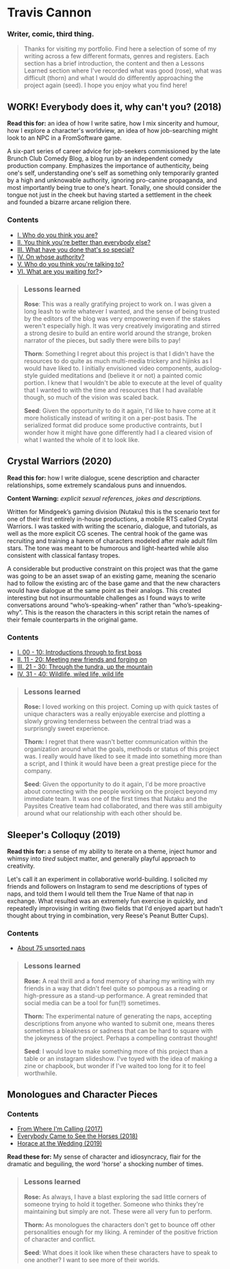 # Travis Cannon
### Writer, comic, third thing.

>Thanks for visiting my portfolio. Find here a selection of some of my writing across a few different formats, genres and registers. Each section has a brief introduction, the content and then a Lessons Learned section where I've recorded what was good (rose), what was difficult (thorn) and what I would do differently approaching the project again (seed). I hope you enjoy what you find here!

## WORK! Everybody does it, why can't you? (2018)
**Read this for:** an idea of how I write satire, how I mix sincerity and humour, how I explore a character's worldview, an idea of how job-searching might look to an NPC in a FromSoftware game.

A six-part series of career advice for job-seekers commissioned by the late Brunch Club Comedy Blog, a blog run by an independent comedy production company. Emphasizes the importance of authenticity, being one's self, understanding one's self as something only temporarily granted by a high and unknowable authority, ignoring pro-canine propaganda, and most importantly being true to one's heart. Tonally, one should consider the tongue not just in the cheek but having started a settlement in the cheek and founded a bizarre arcane religion there.

### Contents
- [I. Who do you think you are?](/WEDIWCY/I.md)
- [II. You think you're better than everybody else?](</WEDIWCY/II.md>)
- [III. What have you done that's so special?](</WEDIWCY/III.md>)
- [IV. On whose authority?](</WEDIWCY/IV.md>)
- [V. Who do you think you're talking to?](</WEDIWCY/V.md>)
- [VI. What are you waiting for?](/WEDIWCY/VI.md)>

>### Lessons learned
>**Rose**: This was a really gratifying project to work on. I was given a long leash to write whatever I wanted, and the sense of being trusted by the editors of the blog was very empowering even if the stakes weren't especially high. It was very creatively invigorating and stirred a strong desire to build an entire world around the strange, broken narrator of the pieces, but sadly there were bills to pay!
>
>**Thorn**: Something I regret about this project is that I didn't have the resources to do quite as much multi-media trickery and hijinks as I would have liked to. I initially envisioned video components, audiolog-style guided meditations and (believe it or not) a painted comic portion. I knew that I wouldn't be able to execute at the level of quality that I wanted to with the time and resources that I had available though, so much of the vision was scaled back.
>
>**Seed**: Given the opportunity to do it again, I'd like to have come at it more holistically instead of writing it on a per-post basis. The serialized format did produce some productive contraints, but I wonder how it might have gone differently had I a cleared vision of what I wanted the whole of it to look like.

## Crystal Warriors (2020)
**Read this for:** how I write dialogue, scene description and character relationships, some extremely scandalous puns and innuendos.

**Content Warning:** *explicit sexual references, jokes and descriptions.*

Written for Mindgeek’s gaming division (Nutaku) this is the scenario text for one of their first entirely in-house productions, a mobile RTS called Crystal Warriors. I was tasked with writing the scenario, dialogue, and tutorials, as well as the more explicit CG scenes. The central hook of the game was recruiting and training a harem of characters modeled after male adult film stars. The tone was meant to be humorous and light-hearted while also consistent with classical fantasy tropes.

A considerable but productive constraint on this project was that the game was going to be an asset swap of an existing game, meaning the scenario had to follow the existing arc of the base game and that the new characters would have dialogue at the same point as their analogs. This created interesting but not insurmountable challenges as I found ways to write conversations around “who’s-speaking-when” rather than “who’s-speaking-why”.  This is the reason the characters in this script retain the names of their female counterparts in the original game.
### Contents
- [I. 00 - 10: Introductions through to first boss](/Crystal%20Warriors/00%20-%2010)
- [II. 11 - 20: Meeting new friends and forging on](/Crystal%20Warriors/11%20-%2020)
- [III. 21 - 30: Through the tundra, up the mountain](/Crystal%20Warriors/21%20-%2030)
- [IV. 31 - 40: Wildlife, wiled life, wild life](/Crystal%20Warriors/31%20-%2040)

>### Lessons learned
>**Rose:** I loved working on this project. Coming up with quick tastes of unique characters was a really enjoyable exercise and plotting a slowly growing tenderness between the central triad was a surprisngly sweet experience.
>
>**Thorn:** I regret that there wasn't better communication within the organization around what the goals, methods or status of this project was. I really would have liked to see it made into something more than a script, and I think it would have been a great prestige piece for the company.
>
>**Seed**: Given the opportunity to do it again, I'd be more proactive about connecting with the people working on the project beyond my immediate team. It was one of the first times that Nutaku and the Paysites Creative team had collaborated, and there was still ambiguity around what our relationship with each other should be.

## Sleeper's Colloquy (2019)
**Read this for:** a sense of my ability to iterate on a theme, inject humor and whimsy into *tired* subject matter, and generally playful approach to creativity.

Let's call it an experiment in collaborative world-building. I solicited my friends and followers on Instagram to send me descriptions of types of naps, and told them I would tell them the True Name of that nap in exchange. What resulted was an extremely fun exercise in quickly, and repeatedly improvising in writing (two fields that I'd enjoyed apart but hadn't thought about trying in combination, very Reese's Peanut Butter Cups).

### Contents
- [About 75 unsorted naps](/Naps/Nap%20list)

>### Lessons learned
>**Rose:** A real thrill and a fond memory of sharing my writing with my friends in a way that didn't feel quite so pompous as a reading or high-pressure as a stand-up performance. A great reminded that social media can be a tool for fun(!!) sometimes.
>
>**Thorn:** The experimental nature of generating the naps, accepting descriptions from anyone who wanted to submit one, means theres sometimes a bleakness or sadness that can be hard to square with the jokeyness of the project. Perhaps a compelling contrast thought! 
>
>**Seed**: I would love to make something more of this project than a table or an instagram slideshow. I've toyed with the idea of making a zine or chapbook, but wonder if I've waited too long for it to feel worthwhile.

## Monologues and Character Pieces

### Contents
- [From Where I'm Calling (2017)](/Prose/FromWhereI'mCalling)
- [Everybody Came to See the Horses (2018)](/Prose/Horses)
- [Horace at the Wedding (2019)](/Prose/Horace)

**Read these for:** My sense of character and idiosyncracy, flair for the dramatic and beguiling, the word 'horse' a shocking number of times.

>### Lessons learned
>**Rose:** As always, I have a blast exploring the sad little corners of someone trying to hold it together. Someone who thinks they're maintaining but simply are not. These were all very fun to perform.
>
>**Thorn:** As monologues the characters don't get to bounce off other personalities enough for my liking. A reminder of the positive friction of character and conflict.
>
>**Seed**: What does it look like when these characters have to speak to one another? I want to see more of their worlds.
